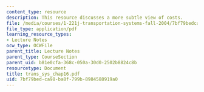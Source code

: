 ```yaml
---
content_type: resource
description: This resource discusses a more subtle view of costs.
file: /media/courses/1-221j-transportation-systems-fall-2004/7bf79bedca98ba8f799b8984588919a0_trans_sys_chap16.pdf
file_type: application/pdf
learning_resource_types:
- Lecture Notes
ocw_type: OCWFile
parent_title: Lecture Notes
parent_type: CourseSection
parent_uid: b81e0cfa-368c-050a-30d0-2502b8824c8b
resourcetype: Document
title: trans_sys_chap16.pdf
uid: 7bf79bed-ca98-ba8f-799b-8984588919a0
---
```

